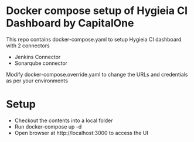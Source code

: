 # Docker compose setup of Hygieia CI Dashboard by CapitalOne

This repo contains docker-compose.yaml to setup Hygieia CI dashboard with 2 connectors
* Jenkins Connector
* Sonarqube connector

Modify docker-compose.override.yaml to change the URLs and credentials as per your environments

# Setup
* Checkout the contents into a local folder
* Run docker-compose up -d
* Open browser at http://localhost:3000 to access the UI
